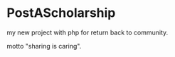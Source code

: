 PostAScholarship
================

my new project with php for return back to community.

motto "sharing is caring".
